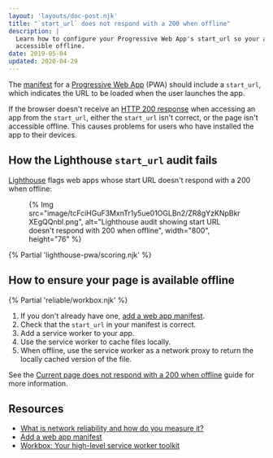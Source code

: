 ```yaml
---
layout: 'layouts/doc-post.njk'
title: "`start_url` does not respond with a 200 when offline"
description: |
  Learn how to configure your Progressive Web App's start_url so your app is
  accessible offline.
date: 2019-05-04
updated: 2020-04-29
---
```


The [manifest](https://web.dev/add-manifest/) for a [Progressive Web App](https://web.dev/what-are-pwas/) (PWA) should include a `start_url`,
which indicates the URL to be loaded when the user launches the app.

If the browser doesn't receive an
[HTTP&nbsp;200 response](https://developer.mozilla.org/docs/Web/HTTP/Status#Successful_responses)
when accessing an app from the `start_url`,
either the `start_url` isn't correct, or the page isn't accessible offline.
This causes problems for users who have installed the app to their devices.

## How the Lighthouse `start_url` audit fails

[Lighthouse](/docs/lighthouse/overview/)
flags web apps whose start URL doesn't respond with a 200 when offline:

<figure>
  {% Img src="image/tcFciHGuF3MxnTr1y5ue01OGLBn2/ZR8gYzKNpBkrXEgQQnbl.png", alt="Lighthouse audit showing start URL doesn't respond with 200 when offline", width="800", height="76" %}
</figure>

{% Partial 'lighthouse-pwa/scoring.njk' %}

## How to ensure your page is available offline

{% Partial 'reliable/workbox.njk' %}

1. If you don't already have one, [add a web app manifest](https://web.dev/add-manifest/).
1. Check that the `start_url` in your manifest is correct.
1. Add a service worker to your app.
1. Use the service worker to cache files locally.
1. When offline, use the service worker as a network proxy to return the locally cached version of the file.

See the [Current page does not respond with a 200 when offline](/docs/lighthouse/pwa/works-offline/)
guide for more information.

## Resources

- [What is network reliability and how do you measure it?](https://web.dev/network-connections-unreliable/)
- [Add a web app manifest](https://web.dev/add-manifest/)
- [Workbox: Your high-level service worker toolkit](/docs/workbox/)

